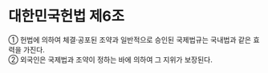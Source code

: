 # 대한민국헌법 제6조

① 헌법에 의하여 체결·공포된 조약과 일반적으로 승인된 국제법규는 국내법과 같은 효력을 가진다.  
② 외국인은 국제법과 조약이 정하는 바에 의하여 그 지위가 보장된다.

